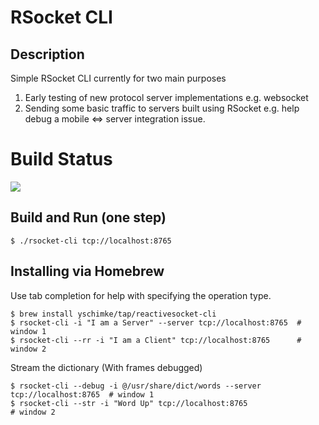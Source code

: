 # RSocket CLI

## Description

Simple RSocket CLI currently for two main purposes

1. Early testing of new protocol server implementations e.g. websocket
2. Sending some basic traffic to servers built using RSocket e.g. help debug a mobile <=> server integration issue. 

# Build Status

<a href='https://travis-ci.org/ReactiveSocket/reactivesocket-cli/builds'><img src='https://travis-ci.org/ReactiveSocket/reactivesocket-cli.svg?branch=master'></a> 


## Build and Run (one step)

```
$ ./rsocket-cli tcp://localhost:8765
```

## Installing via Homebrew

Use tab completion for help with specifying the operation type.

```
$ brew install yschimke/tap/reactivesocket-cli
$ rsocket-cli -i "I am a Server" --server tcp://localhost:8765  # window 1
$ rsocket-cli --rr -i "I am a Client" tcp://localhost:8765      # window 2
```

Stream the dictionary (With frames debugged)

```
$ rsocket-cli --debug -i @/usr/share/dict/words --server tcp://localhost:8765  # window 1
$ rsocket-cli --str -i "Word Up" tcp://localhost:8765                          # window 2
```

